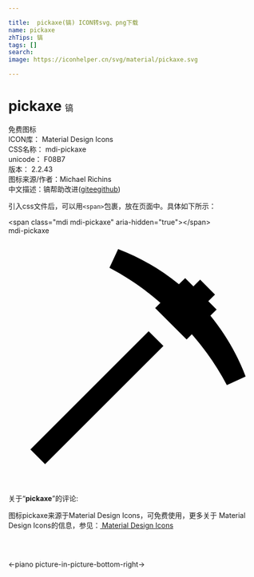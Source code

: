 ```yaml
---

title:  pickaxe(镐) ICON转svg、png下载
name: pickaxe
zhTips: 镐
tags: []
search: 
image: https://iconhelper.cn/svg/material/pickaxe.svg

---
```


# pickaxe  <small style="font-size: 60%;font-weight: 100">镐</small>


<div class="detail-page">
<p>
<span><span class="badge-success badge">免费图标</span> </span>
<br/>
<span>
ICON库：
<span class="badge-secondary badge">Material Design Icons</span> 
</span>
<br/>
<span>
CSS名称：
<span class="badge-secondary badge">mdi-pickaxe</span> 
</span>
<br/>
<span>
unicode：
<span class="badge-secondary badge">F08B7</span> 
<copy-btn content='F08B7' btn-title=""></copy-btn>
<copy-btn :content='String.fromCodePoint(parseInt("F08B7", 16))' btn-title="复制U"></copy-btn>
</span>
<br/>
<span>
版本：
<span class="badge-secondary badge">2.2.43</span> 
</span>
<br/>
<span>图标来源/作者：<span class="badge-light badge">Michael Richins</span></span> 
<br/>
<span class="zh-detail">中文描述：<span class="badge-primary badge">镐</span><span class="help-link"><span>帮助改进</span>(<a href="https://gitee.com/liuwave/icon-helper/edit/master/json/material/pickaxe.json" target="_blank" rel="noopener noreferrer">gitee</a><a href="https://github.com/liuwave/icon-helper/edit/master/json/material/pickaxe.json" target="_blank" rel="noopener noreferrer">github</a></span>)</span><br/>
</p>
</div>
<div class="alert alert-dark">
  <i class="mdi mdi-pickaxe mdi-48px"></i>
  <i class="mdi mdi-pickaxe mdi-36px"></i>
  <i class="mdi mdi-pickaxe mdi-24px"></i>
  <i class="mdi mdi-pickaxe mdi-18px"></i>
</div>
<div>
  <p>引入css文件后，可以用<code>&lt;span&gt;</code>包裹，放在页面中。具体如下所示：    
  </p>
  <div class="alert alert-primary" style="font-size: 14px">
    &lt;span class="mdi mdi-pickaxe" aria-hidden="true"&gt;&lt;/span&gt;
    <copy-btn content='<span class="mdi mdi-pickaxe" aria-hidden="true"></span>'></copy-btn>
  </div>
  <div class="alert alert-secondary">
    <i class="mdi mdi-pickaxe"
    style="font-size: 24px"
    aria-hidden="true"></i> mdi-pickaxe
    <copy-btn content="mdi-pickaxe" btn-title="复制图标名称"></copy-btn>
  </div>
</div>
<div id="svg" class="svg-wrap">
<svg xmlns="http://www.w3.org/2000/svg" viewBox="0 0 24 24"><path d="M14.79,10.62L3.5,21.9L2.1,20.5L13.38,9.21L14.79,10.62M19.27,7.73L19.86,7.14L19.07,6.35L19.71,5.71L18.29,4.29L17.65,4.93L16.86,4.14L16.27,4.73C14.53,3.31 12.57,2.17 10.47,1.37L9.64,3.16C11.39,4.08 13,5.19 14.5,6.5L14,7L17,10L17.5,9.5C18.81,11 19.92,12.61 20.84,14.36L22.63,13.53C21.83,11.43 20.69,9.47 19.27,7.73Z" /></svg>
</div>
<detail full-name='mdi-pickaxe'></detail>
<div class="icon-detail__container">
<p>关于“<b>pickaxe</b>”的评论:</p>
</div>
<Vssue title="关于“pickaxe”的评论" />    
<div><p>图标pickaxe来源于Material Design Icons，可免费使用，更多关于 Material Design Icons的信息，参见：<a target="_blank" href="https://iconhelper.cn/material.html"> Material Design Icons</a>
</p></div>

<div style="padding:2rem 0 " class="page-nav"><p class="inner"><span class="prev">←<router-link to="/icon/piano.html">piano</router-link></span> <span class="next"><router-link to="/icon/picture-in-picture-bottom-right.html">picture-in-picture-bottom-right</router-link>→</span></p></div>

